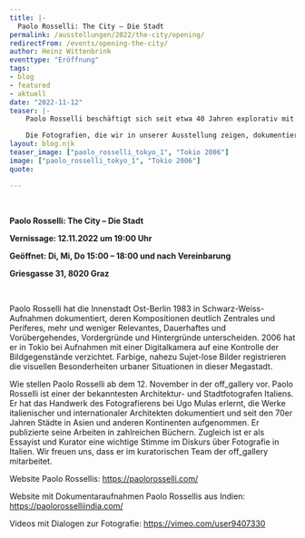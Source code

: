 ```yaml
---
title: |-
  Paolo Rosselli: The City – Die Stadt
permalink: /ausstellungen/2022/the-city/opening/
redirectFrom: /events/opening-the-city/ 
author: Heinz Wittenbrink
eventtype: "Eröffnung"
tags:
- blog
- featured
- aktuell
date: "2022-11-12"
teaser: |-
    Paolo Rosselli beschäftigt sich seit etwa 40 Jahren explorativ mit dem Verhältnis von Fotografie und Stadt.

    Die Fotografien, die wir in unserer Ausstellung zeigen, dokumentieren zwei unterschiedliche Zugänge zu diesem  Spannungsfeld.
layout: blog.njk
teaser_image: ["paolo_rosselli_tokyo_1", "Tokio 2006"]
image: ["paolo_rosselli_tokyo_1", "Tokio 2006"]
quote:

---
```

</br>


**Paolo Rosselli: The City – Die Stadt**

**Vernissage: 12.11.2022 um 19:00 Uhr**

**Geöffnet: Di, Mi, Do 15:00 – 18:00 und nach Vereinbarung**

**Griesgasse 31, 8020 Graz**

</br>

Paolo Rosselli hat die Innenstadt Ost-Berlin 1983 in Schwarz-Weiss-Aufnahmen dokumentiert, deren Kompositionen deutlich Zentrales und Periferes, mehr und weniger Relevantes, Dauerhaftes und Vorübergehendes, Vordergründe und Hintergründe unterscheiden. 2006 hat er in Tokio bei Aufnahmen mit einer Digitalkamera auf eine Kontrolle der Bildgegenstände verzichtet. Farbige, nahezu Sujet-lose Bilder registrieren die visuellen Besonderheiten urbaner Situationen in dieser Megastadt.

Wie stellen Paolo Rosselli ab dem 12. November in der off_gallery vor. Paolo Rosselli ist einer der bekanntesten Architektur- und Stadtfotografen Italiens. Er hat das Handwerk des Fotografierens bei Ugo Mulas erlernt, die Werke italienischer und internationaler Architekten dokumentiert und seit den 70er Jahren Städte in Asien und anderen Kontinenten aufgenommen. Er publizierte seine Arbeiten in zahlreichen Büchern. Zugleich ist er als Essayist und Kurator eine wichtige Stimme im Diskurs über Fotografie in Italien. Wir freuen uns, dass er im kuratorischen Team der off_gallery mitarbeitet.

Website Paolo Rossellis: <https://paolorosselli.com/>

Website mit Dokumentaraufnahmen Paolo Rossellis aus Indien: <https://paolorosselliindia.com/>

Videos mit Dialogen zur Fotografie: <https://vimeo.com/user9407330>
